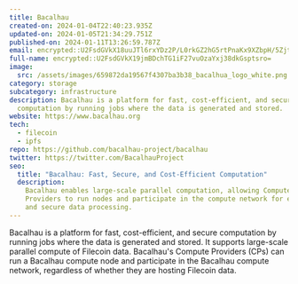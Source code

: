 ```yaml
---
title: Bacalhau
created-on: 2024-01-04T22:40:23.935Z
updated-on: 2024-01-05T21:34:29.751Z
published-on: 2024-01-11T13:26:59.787Z
email: encrypted::U2FsdGVkX18uuJTl6rxYDz2P/L0rkGZ2hG5rtPnaKx9XZbpH/5Zjt0vcA3yFHTpU
full-name: encrypted::U2FsdGVkX19jmBDchTG1iF27vuOzaYxj38dkGsptsro=
image:
  src: /assets/images/659872da19567f4307ba3b38_bacalhua_logo_white.png
category: storage
subcategory: infrastructure
description: Bacalhau is a platform for fast, cost-efficient, and secure
  computation by running jobs where the data is generated and stored.
website: https://www.bacalhau.org
tech:
  - filecoin
  - ipfs
repo: https://github.com/bacalhau-project/bacalhau
twitter: https://twitter.com/BacalhauProject
seo:
  title: "Bacalhau: Fast, Secure, and Cost-Efficient Computation"
  description:
    Bacalhau enables large-scale parallel computation, allowing Compute
    Providers to run nodes and participate in the compute network for efficient
    and secure data processing.
---
```


Bacalhau is a platform for fast, cost-efficient, and secure computation by running jobs where the data is generated and stored. It supports large-scale parallel compute of Filecoin data. Bacalhau's Compute Providers (CPs) can run a Bacalhau compute node and participate in the Bacalhau compute network, regardless of whether they are hosting Filecoin data.
